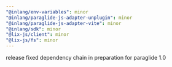 ```yaml
---
"@inlang/env-variables": minor
"@inlang/paraglide-js-adapter-unplugin": minor
"@inlang/paraglide-js-adapter-vite": minor
"@inlang/sdk": minor
"@lix-js/client": minor
"@lix-js/fs": minor
---
```


release fixed dependency chain in preparation for paraglide 1.0
